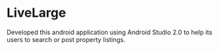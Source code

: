 # LiveLarge

Developed this android application using Android Studio 2.0 to help its users to search or post property listings.
